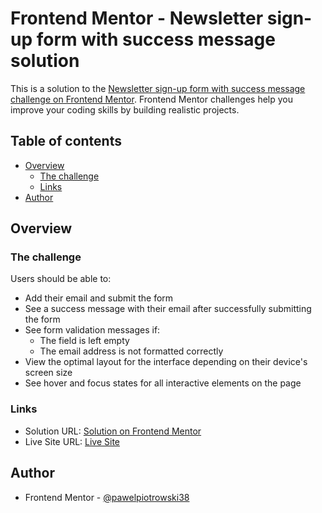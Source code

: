 # Frontend Mentor - Newsletter sign-up form with success message solution

This is a solution to the [Newsletter sign-up form with success message challenge on Frontend Mentor](https://www.frontendmentor.io/challenges/newsletter-signup-form-with-success-message-3FC1AZbNrv). Frontend Mentor challenges help you improve your coding skills by building realistic projects. 

## Table of contents

- [Overview](#overview)
  - [The challenge](#the-challenge)
  - [Links](#links)
- [Author](#author)

## Overview

### The challenge

Users should be able to:

- Add their email and submit the form
- See a success message with their email after successfully submitting the form
- See form validation messages if:
  - The field is left empty
  - The email address is not formatted correctly
- View the optimal layout for the interface depending on their device's screen size
- See hover and focus states for all interactive elements on the page

### Links

- Solution URL: [Solution on Frontend Mentor](https://www.frontendmentor.io/solutions/newsletter-signup-form-with-success-message-using-react-xI9r-5Da9x)
- Live Site URL: [Live Site](https://voluble-mooncake-4d202a.netlify.app/)

## Author

- Frontend Mentor - [@pawelpiotrowski38](https://www.frontendmentor.io/profile/pawelpiotrowski38)
